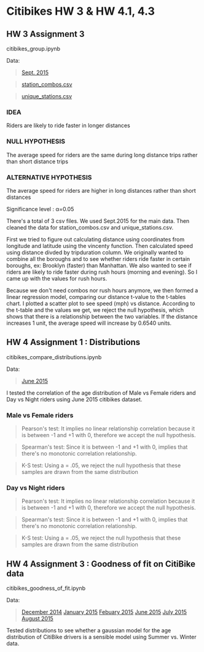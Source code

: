 # Citibikes HW 3 & HW 4.1, 4.3

## HW 3 Assignment 3

citibikes_group.ipynb

Data: 
> [Sept. 2015](https://drive.google.com/file/d/0B8EwoI-cGyuZY0QwWlFmNjlnMms/)

> [station_combos.csv](https://github.com/livenlulu/PUI2015_lkang/blob/master/citibikes/station_combos.csv)

> [unique_stations.csv](https://github.com/livenlulu/PUI2015_lkang/blob/master/citibikes/unique_stations.csv)

### IDEA
Riders are likely to ride faster in longer distances

### NULL HYPOTHESIS
The average speed for riders are the same during long distance trips rather than short distance trips

### ALTERNATIVE HYPOTHESIS

The average speed for riders are higher in long distances rather than short distances

Significance level : α=0.05

There's a total of 3 csv files. We used Sept.2015 for the main data. Then cleaned the data for station_combos.csv and unique_stations.csv.

First we tried to figure out calculating distance using coordinates from longitude and latitude using the vincenty function. Then calculated speed using distance divded by tripduration column. We originally wanted to combine all the boroughs and to see whether riders ride faster in certain boroughs, ex: Brooklyn (faster) than Manhattan. We also wanted to see if riders are likely to ride faster during rush hours (morning and evening). So I came up with the values for rush hours. 

Because we don't need combos nor rush hours anymore, we then formed a linear regression model, comparing our distance t-value to the t-tables chart. I plotted a scatter plot to see speed (mph) vs distance. According to the t-table and the values we get, we reject the null hypothesis, which shows that there is a relationship between the two variables. If the distance increases 1 unit, the average speed will increase by 0.6540 units. 


## HW 4 Assignment 1 : Distributions 

citibikes_compare_distributions.ipynb

Data: 
> [June 2015](https://s3.amazonaws.com/tripdata/201506-citibike-tripdata.zip)

I tested the correlation of the age distribution of Male vs Female riders and Day vs Night riders using June 2015 citibikes dataset.

### Male vs Female riders
> Pearson's test: It implies no linear relationship correlation because it is between -1 and +1 with 0, therefore we accept the null hypothesis.

> Spearman's test: Since it is between -1 and +1 with 0, implies that there's no monotonic correlation relationship.

> K-S test: Using a = .05, we reject the null hypothesis that these samples are drawn from the same distribution

### Day vs Night riders
> Pearson's test: It implies no linear relationship correlation because it is between -1 and +1 with 0, therefore we accept the null hypothesis.

> Spearman's test: Since it is between -1 and +1 with 0, implies that there's no monotonic correlation relationship.

> K-S test: Using a = .05, we reject the null hypothesis that these samples are drawn from the same distribution


## HW 4 Assignment 3 : Goodness of fit on CitiBike data

citibikes_goodness_of_fit.ipynb

Data: 
> [December 2014](https://s3.amazonaws.com/tripdata/201412-citibike-tripdata.zip)
> [January 2015](https://s3.amazonaws.com/tripdata/201501-citibike-tripdata.zip)
> [Febuary 2015](https://s3.amazonaws.com/tripdata/201502-citibike-tripdata.zip)
> [June 2015](https://s3.amazonaws.com/tripdata/201506-citibike-tripdata.zip)
> [July 2015](https://s3.amazonaws.com/tripdata/201507-citibike-tripdata.zip)
> [August 2015](https://s3.amazonaws.com/tripdata/201508-citibike-tripdata.zip)

Tested distributions to see whether a gaussian model for the age distribution of CitiBike drivers is a sensible model using Summer vs. Winter data.
